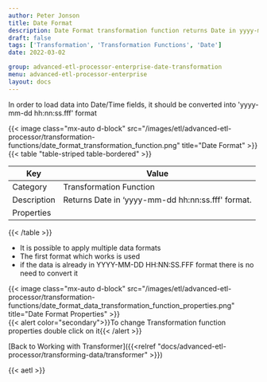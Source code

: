```yaml
---
author: Peter Jonson
title: Date Format
description: Date Format transformation function returns Date in yyyy-mm-dd hh:nn:ss.fff format
draft: false
tags: ['Transformation', 'Transformation Functions', 'Date']
date: 2022-03-02

group: advanced-etl-processor-enterprise-date-transformation
menu: advanced-etl-processor-enterprise
layout: docs
---
```


In order to load data into Date/Time fields, it should be converted into 'yyyy-mm-dd hh:nn:ss.fff' format

{{< image class="mx-auto d-block"  src="/images/etl/advanced-etl-processor/transformation-functions/date_format_transformation_function.png" title="Date Format" >}}
\
{{< table "table-striped table-bordered" >}}

| Key         | Value                                             |
| ----------- | ------------------------------------------------- |
| Category    | Transformation Function                           |
| Description | Returns Date in ‘yyyy-mm-dd hh:nn:ss.fff' format. |
| Properties  |                                                   |

{{< /table >}}

- It is possible to apply multiple data formats
- The first format which works is used
- if the data is already in YYYY-MM-DD HH:NN:SS.FFF format there is no need to convert it

{{< image class="mx-auto d-block"  src="/images/etl/advanced-etl-processor/transformation-functions/date_format_data_transformation_function_properties.png" title="Date Format Properties" >}}
\
{{< alert color="secondary">}}To change Transformation function properties double click on it{{< /alert >}}

[Back to Working with Transformer]({{<relref "docs/advanced-etl-processor/transforming-data/transformer" >}})

{{< aetl >}}
